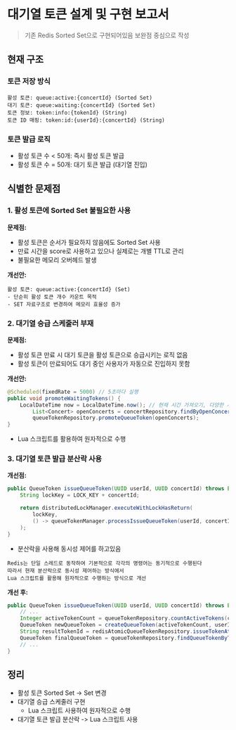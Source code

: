 # 대기열 토큰 설계 및 구현 보고서
> 기존 Redis Sorted Set으로 구현되어있음
> 보완점 중심으로 작성

## 현재 구조
### 토큰 저장 방식
```
활성 토큰: queue:active:{concertId} (Sorted Set)
대기 토큰: queue:waiting:{concertId} (Sorted Set)
토큰 정보: token:info:{tokenId} (String)
토큰 ID 매핑: token:id:{userId}:{concertId} (String)
```

### 토큰 발급 로직
- 활성 토큰 수 < 50개: 즉시 활성 토큰 발급
- 활성 토큰 수 = 50개: 대기 토큰 발급 (대기열 진입)

## 식별한 문제점
### 1. 활성 토큰에 Sorted Set 불필요한 사용
**문제점:**
- 활성 토큰은 순서가 필요하지 않음에도 Sorted Set 사용
- 만료 시간을 score로 사용하고 있으나 실제로는 개별 TTL로 관리
- 불필요한 메모리 오버헤드 발생

**개선안:**
```
활성 토큰: queue:active:{concertId} (Set)
- 단순히 활성 토큰 개수 카운트 목적
- SET 자료구조로 변경하여 메모리 효율성 증가
```

### 2. 대기열 승급 스케줄러 부재
**문제점:**
- 활성 토큰 만료 시 대기 토큰을 활성 토큰으로 승급시키는 로직 없음
- 활성 토큰이 만료되어도 대기 중인 사용자가 자동으로 진입하지 못함

**개선안:**
```java
@Scheduled(fixedRate = 5000) // 5초마다 실행
public void promoteWaitingTokens() {
    LocalDateTime now = LocalDateTime.now(); // 현재 시간 가져오기, 다양한 시간대 문제를 피하기 위해 애플리케이션에서 직접 처리
        List<Concert> openConcerts = concertRepository.findByOpenConcerts(now);
        queueTokenRepository.promoteQueueToken(openConcerts);
}
```

- Lua 스크립트를 활용하여 원자적으로 수행

### 3. 대기열 토큰 발급 분산락 사용
**개선점:**
```java
public QueueToken issueQueueToken(UUID userId, UUID concertId) throws Exception {
    String lockKey = LOCK_KEY + concertId;

    return distributedLockManager.executeWithLockHasReturn(
        lockKey,
        () -> queueTokenManager.processIssueQueueToken(userId, concertId)
    );
}
```
- 분산락을 사용해 동시성 제어를 하고있음

```
Redis는 단일 스레드로 동작하여 기본적으로 각각의 명령어는 동기적으로 수행된다
따라서 현재 분산락으로 동시성 제어하는 방식에서
Lua 스크립트를 활용해 원자적으로 수행하는 방식으로 개선
```
**개선 후:**
```java
public QueueToken issueQueueToken(UUID userId, UUID concertId) throws Exception {
    // ...
    Integer activeTokenCount = queueTokenRepository.countActiveTokens(concertId);
    QueueToken newQueueToken = createQueueToken(activeTokenCount, userId, concertId);
    String resultTokenId = redisAtomicQueueTokenRepository.issueTokenAtomic(userId, concertId, newQueueToken);
    QueueToken finalQueueToken = queueTokenRepository.findQueueTokenByTokenId(resultTokenId);
    // ...
}
```

## 정리
- 활성 토큰 Sorted Set -> Set 변경
- 대기열 승급 스케줄러 구현
    - Lua 스크립트 사용하여 원자적으로 수행
- 대기열 토큰 발급 분산락 -> Lua 스크립트 사용